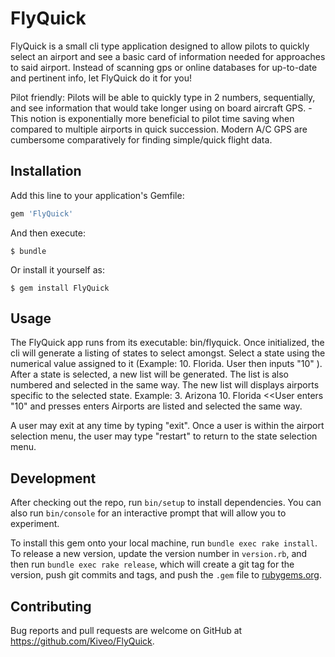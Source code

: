 # FlyQuick

FlyQuick is a small cli type application designed to allow pilots to quickly select an airport and see a basic card of information needed for approaches to said airport.
Instead of scanning gps or online databases for up-to-date and pertinent info, let FlyQuick do it for you!

Pilot friendly: Pilots will be able to quickly type in 2 numbers, sequentially, and see information that would take longer using on board aircraft GPS.
-This notion is exponentially more beneficial to pilot time saving when compared to multiple airports in quick succession. Modern A/C GPS are cumbersome comparatively for finding simple/quick flight data.


## Installation

Add this line to your application's Gemfile:

```ruby
gem 'FlyQuick'
```

And then execute:

    $ bundle

Or install it yourself as:

    $ gem install FlyQuick

## Usage

The FlyQuick app runs from its executable: bin/flyquick. Once initialized, the cli will generate a listing of states to select amongst.
Select a state using the numerical value assigned to it (Example: 10. Florida.     User then inputs "10" ).
After a state is selected, a new list will be generated. The list is also numbered and selected in the same way. The new list will displays airports specific to the selected state.
Example:
3. Arizona
10. Florida
<<User enters "10" and presses enters
Airports are listed and selected the same way.

A user may exit at any time by typing "exit". Once a user is within the airport selection menu, the user may type "restart" to return to the state selection menu.

## Development

After checking out the repo, run `bin/setup` to install dependencies. You can also run `bin/console` for an interactive prompt that will allow you to experiment.

To install this gem onto your local machine, run `bundle exec rake install`. To release a new version, update the version number in `version.rb`, and then run `bundle exec rake release`, which will create a git tag for the version, push git commits and tags, and push the `.gem` file to [rubygems.org](https://rubygems.org).

## Contributing

Bug reports and pull requests are welcome on GitHub at https://github.com/Kiveo/FlyQuick.
